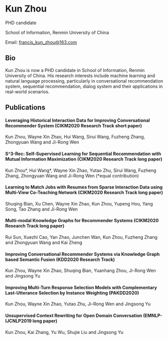 # Kun Zhou

PHD candidate

School of Information, Renmin University of China

Email: francis_kun_zhou@163.com

## Bio
Kun Zhou is now a PHD candidate in School of Information, Renmin University of China. His research interests include machine learning and natural language processing, particularly in conversational recommendation system, sequential recommendation, dialog system and their applications in real-world scenarios.

## Publications

#### Leveraging Historical Interaction Data for Improving Conversational Recommender System (CIKM2020 Research Track short paper)
Kun Zhou, Wayne Xin Zhao, Hui Wang, Sirui Wang, Fuzheng Zhang, Zhongyuan Wang and Ji-Rong Wen

#### S^3-Rec: Self-Supervised Learning for Sequential Recommendation with Mutual Information Maximization (CIKM2020 Research Track long paper)
Kun Zhou\*, Hui Wang\*, Wayne Xin Zhao, Yutao Zhu, Sirui Wang, Fuzheng Zhang, Zhongyuan Wang and Ji-Rong Wen (\*equal contribution)

#### Learning to Match Jobs with Resumes from Sparse Interaction Data using Multi-View Co-Teaching Network (CIKM2020 Research Track long paper)
Shuqing Bian, Xu Chen, Wayne Xin Zhao, Kun Zhou, Yupeng Hou, Yang Song, Tao Zhang and Ji-Rong Wen

#### Multi-modal Knowledge Graphs for Recommender Systems (CIKM2020 Research Track long paper)
Rui Sun, Xuezhi Cao, Yan Zhao, Junchen Wan, Kun Zhou, Fuzheng Zhang and Zhongyuan Wang and Kai Zheng

#### Improving Conversational Recommender Systems via Knowledge Graph based Semantic Fusion (KDD2020 Research Track)
Kun Zhou, Wayne Xin Zhao, Shuqing Bian, Yuanhang Zhou, Ji-Rong Wen and Jingsong Yu

#### Improving Multi-Turn Response Selection Models with Complementary Last-Utterance Selection by Instance Weighting (PAKDD2020)
Kun Zhou, Wayne Xin Zhao, Yutao Zhu, Ji-Rong Wen and Jingsong Yu

#### Unsupervised Context Rewriting for Open Domain Conversation (EMNLP-IJCNLP2019 long paper)
Kun Zhou, Kai Zhang, Yu Wu, Shujie Liu and Jingsong Yu
